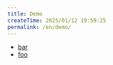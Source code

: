 ```yaml
---
title: Demo
createTime: 2025/01/12 19:59:25
permalink: /en/demo/
---
```


- [bar](./bar.md)
- [foo](./foo.md)
